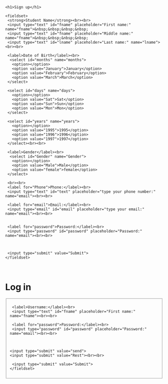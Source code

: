 <html lang="en">
<head>
    <meta charset="UTF-8">
    <meta http-equiv="X-UA-Compatible" content="IE=edge">
    <meta name="viewport" content="width=device-width, initial-scale=1.0">
    <title>Document</title>
</head>
<body>
    
<form>

    <h1>Sign up</h1>
    
    <fieldset>
     <strong>Student Name</strong><br><br>
     <input type="text" id="fname" placeholder="First name:" name="fname">&nbsp;&nbsp;&nbsp;&nbsp;
     <input type="text" id="fname" placeholder="Middle name:" name="fname">&nbsp;&nbsp;&nbsp;&nbsp;
     <input type="text" id="lname" placeholder="Last name:" name="lname"><br><br>
     
     <label>Date of Birth</label><br>
      <select id="months" name="months">
       <option></option>
       <option value="January">January</option>
       <option value="February">February</option>
       <option value="March">March</option>
     </select>
     
     <select id="days" name="days">
       <option></option>
       <option value="Sat">Sat</option>
       <option value="Sun">Sun</option>
       <option value="Mon">Mon</option>
     </select>
     
     <select id="years" name="years">
       <option></option>
       <option value="1995">1995</option>
       <option value="1996">1996</option>
       <option value="1997">1997</option>
     </select><br><br>
     
     <label>Gender</label><br>
      <select id="Gender" name="Gender">
       <option></option>
       <option value="Male">Male</option>
       <option value="female">female</option>
     </select>
     
     <br><br>
     <label for="Phone">Phone:</label><br>
     <input type="text" id="text" placeholder="type your phone number:" name="email"><br><br>
     
     <label for="email">Email:</label><br>
     <input type="email" id="email" placeholder="type your email:" name="email"><br><br>
     
       
     <label for="password">Password:</label><br>
     <input type="password" id="password" placeholder="Password:" name="email"><br><br>
     
   
     
     <input type="submit" value="Submit">
    </fieldset>
   </form>
   
   <br>
   
   <h1>Log in</h1>
   <form>
    <fieldset>
    
     <label>Username:</label><br>
     <input type="text" id="fname" placeholder="First name:" name="fname"><br><br>
       
     <label for="password">Password:</label><br>
     <input type="password" id="password" placeholder="Password:" name="email"><br><br>
     
     
    
    <input type="submit" value="send">
    <input type="submit" value="Rest"><br><br>
   
     <input type="submit" value="Submit">
    </fieldset>
   </form>
</body>
</html>
